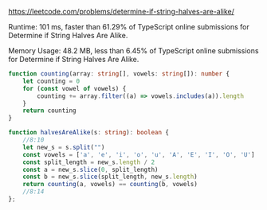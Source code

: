 https://leetcode.com/problems/determine-if-string-halves-are-alike/



Runtime: 101 ms, faster than 61.29% of TypeScript online submissions for Determine if String Halves Are Alike.

Memory Usage: 48.2 MB, less than 6.45% of TypeScript online submissions for Determine if String Halves Are Alike.



```typescript
function counting(array: string[], vowels: string[]): number {
    let counting = 0
    for (const vowel of vowels) {
        counting += array.filter((a) => vowels.includes(a)).length
    }
    return counting
}

function halvesAreAlike(s: string): boolean {
    //8:10
    let new_s = s.split("")
    const vowels = ['a', 'e', 'i', 'o', 'u', 'A', 'E', 'I', 'O', 'U']
    const split_length = new_s.length / 2
    const a = new_s.slice(0, split_length)
    const b = new_s.slice(split_length, new_s.length)
    return counting(a, vowels) == counting(b, vowels)
    //8:14
};
```
